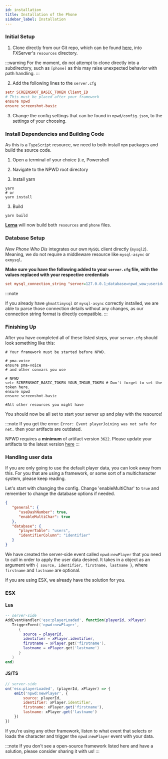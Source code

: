 ```yaml
---
id: installation
title: Installation of the Phone
sidebar_label: Installation
---
```

### Initial Setup
1. Clone directly from our Git repo, which can be found [here](https://github.com/project-error/npwd),
   into FXServer's `resources` directory.
   
:::warning
For the moment, do not attempt to clone directly into a subdirectory, such as `[phone]` as this
may raise unexpected behavior with path handling.
:::
   
2. Add the following lines to the `server.cfg`
```cfg
setr SCREENSHOT_BASIC_TOKEN Client_ID
# This must be placed after your framework
ensure npwd
ensure screenshot-basic
```
3. Change the config settings that can be found in `npwd/config.json`, to
the settings of your choosing.
   
### Install Dependencies and Building Code
As this is a `TypeScript` resource, we need to both install `npm` packages and build the source
code.

1. Open a terminal of your choice (i.e, Powershell
2. Navigate to the NPWD root directory

3. Install yarn
```shell
yarn 
# or
yarn install
```

3. Build
```shell
yarn build 
```
[**Lerna**](https://github.com/lerna/lerna) will now build both `resources` and `phone` files.
   
### Database Setup
*New Phone Who Dis* integrates our own `MySQL` client directly (`mysql2`). Meaning, we do
not require a middleware resource like `mysql-async` or `oxmysql`.

**Make sure you have the following added to your `server.cfg` file, with the values 
replaced with your respective credentials** 

```cfg
set mysql_connection_string "server=127.0.0.1;database=npwd_wow;userid=dev;password=devlocal"
```

:::note

If you already have `ghmattimysql` or `mysql-async` correctly installed, we are able to parse
those connection details without any changes, as our connection string format is directly compatible.
:::

### Finishing Up

After you have completed all of these listed steps, your `server.cfg` should look something
like this:

```shell
# Your framework must be started before NPWD.

# pma-voice
ensure pma-voice
# and other convars you use

# NPWD
setr SCREENSHOT_BASIC_TOKEN YOUR_IMGUR_TOKEN # Don't forget to set the token here.
ensure npwd
ensure screenshot-basic

#All other resources you might have
```

You should now be all set to start your server up and play with the resource!


:::note
If you get the error: `Error: Event playerJoining was not safe for net.` then your artifacts are outdated.

NPWD requires a **minimum** of artifact version `3622`. Please update your artifacts to the latest version [here](https://runtime.fivem.net/artifacts/fivem/build_server_windows/master/?)
:::

### Handling user data
If you are only going to use the default player data, you can look away from this. For you that are using a framework, or some sort of a multicharacter system, please keep reading.

Let's start with changing the config. Change 'enableMultiChar' to `true` and remember to change the database options if needed.
```json
{
   "general": {
      "useDashNumber": true,
      "enableMultiChar": true
   },
   "database": {
      "playerTable": "users",
      "identifierColumn": "identifier"
   }
}
```

We have created the server-side event called `npwd:newPlayer` that you need to call in order to apply the user data desired. It takes in a object as an argument with `{ source, identifier, firstname, lastname }`, where `firstname` and `lastname` are optional.

If you are using ESX, we already have the solution for you.
### ESX
#### Lua
```lua
-- server-side
AddEventHandler('esx:playerLoaded', function(playerId, xPlayer)
   TriggerEvent('npwd:newPlayer', 
      { 
        source = playerId, 
        identifier = xPlayer.identifier, 
        firstname = xPlayer.get('firstname'),
        lastname = xPlayer.get('lastname')
      }
   )
end)
```

#### JS/TS
```js
// server-side
on('esx:playerLoaded', (playerId, xPlayer) => {
    emit('npwd:newPlayer', { 
        source: playerId, 
        identifier: xPlayer.identifier, 
        firstname: xPlayer.get('firstname'), 
        lastname: xPlayer.get('lastname') 
    })
})
```

If you're using any other framework, listen to what event that selects or loads the character and trigger the `npwd:newPlayer` event with your data.

:::note
If you don't see a open-source framework listed here and have a solution, please consider sharing it with us!
:::
